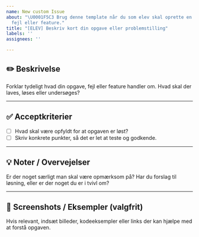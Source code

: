```yaml
---
name: New custom Issue
about: "\U0001F5C3 Brug denne template når du som elev skal oprette en ny opgave,
  fejl eller feature."
title: "[ELEV] Beskriv kort din opgave eller problemstilling"
labels: ''
assignees: ''

---
```


## ✏️ Beskrivelse

Forklar tydeligt hvad din opgave, fejl eller feature handler om. Hvad skal der laves, løses eller undersøges?

---

## ✅ Acceptkriterier

- [ ] Hvad skal være opfyldt for at opgaven er løst?
- [ ] Skriv konkrete punkter, så det er let at teste og godkende.

---

## 💡 Noter / Overvejelser

Er der noget særligt man skal være opmærksom på? Har du forslag til løsning, eller er der noget du er i tvivl om?

---

## 📸 Screenshots / Eksempler (valgfrit)

Hvis relevant, indsæt billeder, kodeeksempler eller links der kan hjælpe med at forstå opgaven.

